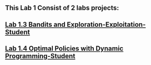 ## This Lab 1 Consist of 2 labs projects:

## [Lab 1.3 Bandits and Exploration-Exploitation-Student](https://github.com/VietSE173577/Reinforcement-Learning-Course/blob/main/labs/lab1/notebooks/Lab%1.3%Bandits%and%Exploration-Exploitation-Student/Assignment1.ipynb)

## [Lab 1.4 Optimal Policies with Dynamic Programming-Student](https://github.com/VietSE173577/Reinforcement-Learning-Course/blob/main/labs/lab1/notebooks/Lab%1.4%Optimal%Policies%with%Dynamic%Programming-Student/Assignment2.ipynb)